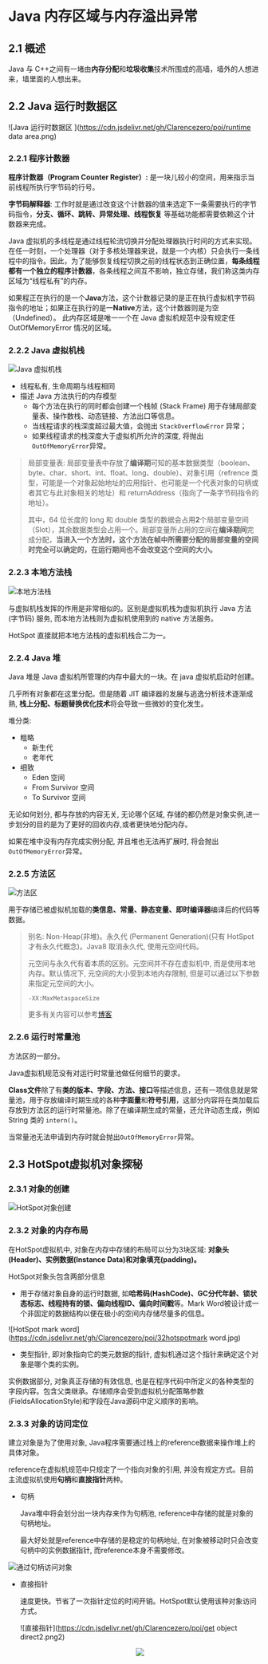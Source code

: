 # Java 内存区域与内存溢出异常

## **2.1 概述**

Java 与 C++之间有一堵由**内存分配**和**垃圾收集**技术所围成的高墙，墙外的人想进来，墙里面的人想出来。

## **2.2 Java 运行时数据区**

![Java 运行时数据区 ](https://cdn.jsdelivr.net/gh/Clarencezero/poi/runtime data area.png)

### 2.2.1 程序计数器

**程序计数器（Program Counter Register）:** 是一块儿较小的空间，用来指示当前线程所执行字节码的行号。

**字节码解释器**: 工作时就是通过改变这个计数器的值来选定下一条需要执行的字节码指令，**分支、循环、跳转、异常处理、线程恢复** 等基础功能都需要依赖这个计数器来完成。

Java 虚拟机的多线程是通过线程轮流切换并分配处理器执行时间的方式来实现。在任一时刻，一个处理器（对于多核处理器来说，就是一个内核）只会执行一条线程中的指令。因此，为了能够恢复线程切换之前的线程状态到正确位置，**每条线程都有一个独立的程序计数器**，各条线程之间互不影响，独立存储，我们称这类内存区域为“线程私有”的内存。

如果程正在执行的是一个**Java**方法，这个计数器记录的是正在执行虚拟机字节码指令的地址；如果正在执行的是一**Native**方法，这个计数器则是为空（Undefined）。 此内存区域是唯一一个在 Java 虚拟机规范中没有规定任 OutOfMemoryError 情况的区域。

### 2.2.2 Java 虚拟机栈

![Java 虚拟机栈 ](https://cdn.jsdelivr.net/gh/Clarencezero/poi/jAVA.png)

- 线程私有, 生命周期与线程相同
- 描述 Java 方法执行的内存模型
  - 每个方法在执行的同时都会创建一个栈帧 (Stack Frame) 用于存储局部变量表、操作数栈、动态链接、方法出口等信息。
  - 当线程请求的栈深度超过最大值，会抛出 `StackOverflowError` 异常；
  - 如果线程请求的栈深度大于虚拟机所允许的深度, 将抛出`OutOfMemoryError`异常。      

> 局部变量表: 局部变量表中存放了**编译期**可知的基本数据类型（boolean、byte、char、short、int、float、long、double）、对象引用（refrence 类型，可能是一个对象起始地址的应用指针、也可能是一个代表对象的句柄或者其它与此对象相关的地址）和 returnAddress（指向了一条字节码指令的地址）。
>
> 其中，64 位长度的 long 和 double 类型的数据会占用**2**个局部变量空间（Slot），其余数据类型会占用一个。局部变量所占用的空间在**编译期间**完成分配，**当进入一个方法时，这个方法在帧中所需要分配的局部变量的空间时完全可以确定的，在运行期间也不会改变这个空间的大小。**

### 2.2.3 本地方法栈

![本地方法栈 ](https://cdn.jsdelivr.net/gh/Clarencezero/poi/本地方法栈.png)

与虚拟机栈发挥的作用是非常相似的。区别是虚拟机栈为虚拟机执行 Java 方法 (字节码) 服务, 而本地方法栈则为虚拟机使用到的 native 方法服务。

HotSpot 直接就把本地方法栈的虚拟机栈合二为一。

### 2.2.4 Java 堆

Java 堆是 Java 虚拟机所管理的内存中最大的一块。在 java 虚拟机启动时创建。

几乎所有对象都在这里分配。但是随着 JIT 编译器的发展与逃逸分析技术逐渐成熟, **栈上分配、标题替换优化技术**将会导致一些微妙的变化发生。

堆分类:

- 粗略
  - 新生代
  - 老年代
- 细致
  - Eden 空间
  - From Survivor 空间
  - To Survivor 空间

无论如何划分, 都与存放的内容无关, 无论哪个区域, 存储的都仍然是对象实例,进一步划分的目的是为了更好的回收内存,或者更快地分配内存。

如果在堆中没有内存完成实例分配, 并且堆也无法再扩展时, 将会抛出`OutOfMemoryError`异常。

### 2.2.5 方法区

![方法区](https://cdn.jsdelivr.net/gh/Clarencezero/poi/方法区.jpg)

用于存储已被虚拟机加载的**类信息、常量、静态变量、即时编译器**编译后的代码等数据。

> 别名: Non-Heap(非堆)。永久代 (Permanent Generation)(只有 HotSpot 才有永久代概念)。Java8 取消永久代, 使用元空间代码。
>
> 元空间与永久代有着本质的区别。元空间并不存在虚拟机中, 而是使用本地内存。默认情况下, 元空间的大小受到本地内存限制, 但是可以通过以下参数来指定元空间的大小。
>
> ```shell
> -XX:MaxMetaspaceSize
> ```
>
> 更多有关内容可以参考[博客 ](https://www.cnblogs.com/paddix/p/5309550.html)

### 2.2.6 运行时常量池

方法区的一部分。

Java虚拟机规范没有对运行时常量池做任何细节的要求。

**Class文件**除了有**类的版本、字段、方法、接口**等描述信息，还有一项信息就是常量池，用于存放编译时期生成的各种**字面量**和**符号引用**，这部分内容将在类加载后存放到方法区的运行时常量池。除了在编译期生成的常量，还允许动态生成，例如 String 类的 `intern()`。

当常量池无法申请到内存时就会抛出`OutOfMemoryError`异常。

## 2.3 HotSpot虚拟机对象探秘

### 2.3.1 对象的创建

![HotSpot对象创建](https://cdn.jsdelivr.net/gh/Clarencezero/poi/HotSpot%20create.png)



### 2.3.2 对象的内存布局

在HotSpot虚拟机中, 对象在内存中存储的布局可以分为3块区域: **对象头(Header)、实例数据(Instance Data)和对象填充(padding)。**

HotSpot对象头包含两部分信息

- 用于存储对象自身的运行时数据, 如**哈希码(HashCode)、GC分代年龄、锁状态标志、线程持有的锁、偏向线程ID、偏向时间戳**等。Mark Word被设计成一个非固定的数据结构以便在极小的空间内存储尽量多的信息。

![HotSpot mark word](https://cdn.jsdelivr.net/gh/Clarencezero/poi/32hotspotmark word.jpg)

- 类型指针, 即对象指向它的类元数据的指针, 虚拟机通过这个指针来确定这个对象是哪个类的实例。

实例数据部分, 对象真正存储的有效信息, 也是在程序代码中所定义的各种类型的字段内容。包含父类继承。存储顺序会受到虚拟机分配策略参数(FieldsAllocationStyle)和字段在Java源码中定义顺序的影响。



### 2.3.3 对象的访问定位

建立对象是为了使用对象, Java程序需要通过栈上的reference数据来操作堆上的具体对象。

reference在虚拟机规范中只规定了一个指向对象的引用, 并没有规定方式。目前主流虚拟机使用**句柄**和**直接指针**两种。

- 句柄

  Java堆中将会划分出一块内存来作为句柄池, reference中存储的就是对象的句柄地址。
  
  最大好处就是reference中存储的是稳定的句柄地址, 在对象被移动时只会改变句柄中的实例数据指针, 而reference本身不需要修改。

![通过句柄访问对象](https://cdn.jsdelivr.net/gh/Clarencezero/poi/jubing.png)

- 直接指针

  速度更快。节省了一次指针定位的时间开销。HotSpot默认使用该种对象访问方式。

  ![直接指针](https://cdn.jsdelivr.net/gh/Clarencezero/poi/get object direct2.png2)
  
  <div align="center"> <img src="https://cdn.jsdelivr.net/gh/Clarencezero/poi/get object direct2.png" max-width: "800px"/> </div>

```html

```










